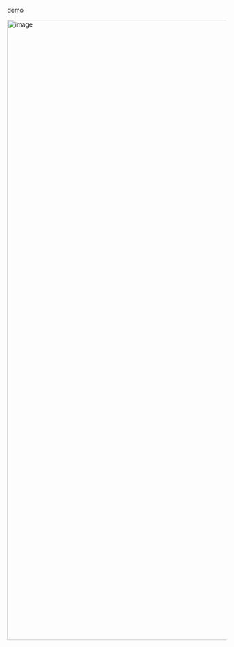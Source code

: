 demo

<img width="1422" alt="image" src="https://github.com/user-attachments/assets/4e3323fe-d091-4cd7-a308-92b88de97926" />

